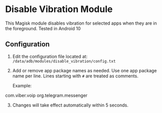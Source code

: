 # Disable Vibration Module

This Magisk module disables vibration for selected apps when they are in the foreground.
Tested in Android 10

## Configuration

1. Edit the configuration file located at:
   `/data/adb/modules/disable_vibration/config.txt`

2. Add or remove app package names as needed. Use one app package name per line. Lines starting with `#` are treated as comments.

   Example:

com.viber.voip
org.telegram.messenger


3. Changes will take effect automatically within 5 seconds.
